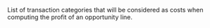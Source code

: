 List of transaction categories that will be considered as costs when computing the profit of an opportunity line.